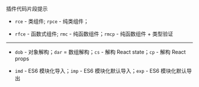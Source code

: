 插件代码片段提示

- `rce` - 类组件; `rpce` - 纯类组件；

- `rfce` - 函数式组件; `rmc` - 纯函数组件；`rmcp` - 纯函数组件 + 类型验证

---

- `dob` - 对象解构；`dar` = 数组解构；`cs` - 解构 React state；`cp` - 解构 React props

- `imd` - ES6 模块化导入；`imp` - ES6 模块化默认导入；`exp` - ES6 模块化默认导出
